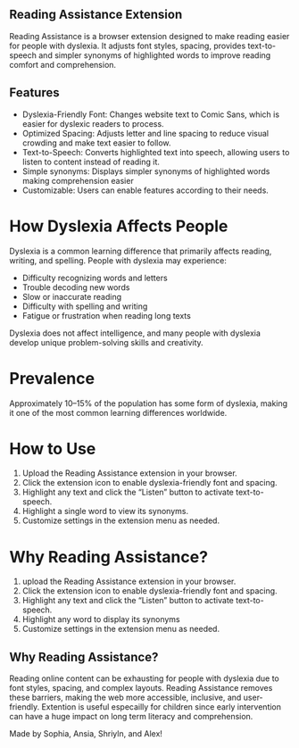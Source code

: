 
## Reading Assistance Extension

Reading Assistance is a browser extension designed to make reading easier for people with dyslexia. It adjusts font styles, spacing, provides text-to-speech and simpler synonyms of highlighted words to improve reading comfort and comprehension.

## Features

- Dyslexia-Friendly Font: Changes website text to Comic Sans, which is easier for dyslexic readers to process.  
- Optimized Spacing: Adjusts letter and line spacing to reduce visual crowding and make text easier to follow.  
- Text-to-Speech: Converts highlighted text into speech, allowing users to listen to content instead of reading it.
- Simple synonyms: Displays simpler synonyms of highlighted words making comprehension easier 
- Customizable: Users can enable features according to their needs.  


# How Dyslexia Affects People

Dyslexia is a common learning difference that primarily affects reading, writing, and spelling. People with dyslexia may experience:

- Difficulty recognizing words and letters  
- Trouble decoding new words  
- Slow or inaccurate reading  
- Difficulty with spelling and writing  
- Fatigue or frustration when reading long texts  

Dyslexia does not affect intelligence, and many people with dyslexia develop unique problem-solving skills and creativity.



# Prevalence

Approximately 10–15% of the population has some form of dyslexia, making it one of the most common learning differences worldwide.



# How to Use


1. Upload the Reading Assistance extension in your browser.  
2. Click the extension icon to enable dyslexia-friendly font and spacing.  
3. Highlight any text and click the “Listen” button to activate text-to-speech.  
4. Highlight a single word to view its synonyms.  
5. Customize settings in the extension menu as needed.  


# Why Reading Assistance?

1. upload the Reading Assistance extension in your browser.  
2. Click the extension icon to enable dyslexia-friendly font and spacing.  
3. Highlight any text and click the “Listen” button to activate text-to-speech.
4. Highlight any word to display its synonyms
5. Customize settings in the extension menu as needed.

## Why Reading Assistance?

Reading online content can be exhausting for people with dyslexia due to font styles, spacing, and complex layouts. Reading Assistance removes these barriers, making the web more accessible, inclusive, and user-friendly. Extention is useful especailly for children since early intervention can have a huge impact on long term literacy and comprehension.

Made by Sophia, Ansia, Shriyln, and Alex!
